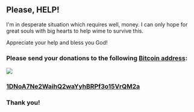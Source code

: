 ## Please, HELP!

I'm in desperate situation which requires well, money. 
I can only hope for great souls with big hearts to help wime to survive this. 

Appreciate your help and bless you God!

### Please send your donations to the following [Bitcoin address](https://blockchain.info/payment_request?address=1DNoA7Ne2WaihQ2waYyhBRPf3o15VrQM2a&amount=1):
![ ](https://bitcoin.org/img/icons/logotop.svg)
### [1DNoA7Ne2WaihQ2waYyhBRPf3o15VrQM2a](https://blockchain.info/payment_request?address=1DNoA7Ne2WaihQ2waYyhBRPf3o15VrQM2a&amount_local=100&currency=USD&nosavecurrency=true)
### Thank you!

